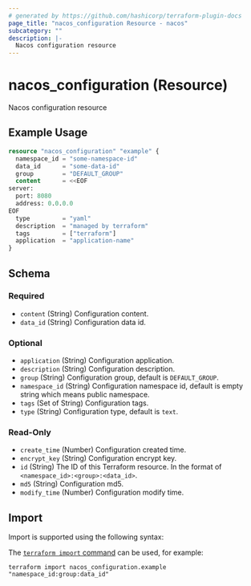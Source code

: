 ```yaml
---
# generated by https://github.com/hashicorp/terraform-plugin-docs
page_title: "nacos_configuration Resource - nacos"
subcategory: ""
description: |-
  Nacos configuration resource
---
```


# nacos_configuration (Resource)

Nacos configuration resource

## Example Usage

```terraform
resource "nacos_configuration" "example" {
  namespace_id = "some-namespace-id"
  data_id      = "some-data-id"
  group        = "DEFAULT_GROUP"
  content      = <<EOF
server:
  port: 8080
  address: 0.0.0.0
EOF
  type         = "yaml"
  description  = "managed by terraform"
  tags         = ["terraform"]
  application  = "application-name"
}
```

<!-- schema generated by tfplugindocs -->
## Schema

### Required

- `content` (String) Configuration content.
- `data_id` (String) Configuration data id.

### Optional

- `application` (String) Configuration application.
- `description` (String) Configuration description.
- `group` (String) Configuration group, default is `DEFAULT_GROUP`.
- `namespace_id` (String) Configuration namespace id, default is empty string which means public namespace.
- `tags` (Set of String) Configuration tags.
- `type` (String) Configuration type, default is `text`.

### Read-Only

- `create_time` (Number) Configuration created time.
- `encrypt_key` (String) Configuration encrypt key.
- `id` (String) The ID of this Terraform resource. In the format of `<namespace_id>:<group>:<data_id>`.
- `md5` (String) Configuration md5.
- `modify_time` (Number) Configuration modify time.

## Import

Import is supported using the following syntax:

The [`terraform import` command](https://developer.hashicorp.com/terraform/cli/commands/import) can be used, for example:

```shell
terraform import nacos_configuration.example "namespace_id:group:data_id"
```
